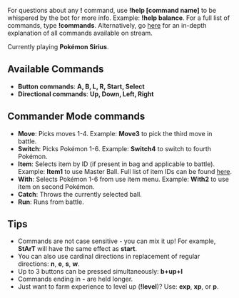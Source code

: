 For questions about any **!** command, use **!help [command name]** to be whispered by the bot for more info. Example: **!help balance**. For a full list of commands, type **!commands**. Alternatively, go [here](https://twitchplayspokemon.tv/commands) for an in-depth explanation of all commands available on stream.

Currently playing **Pokémon Sirius**.

## Available Commands

- **Button commands**: **A, B, L, R, Start, Select**
- **Directional commands**: **Up, Down, Left, Right**

## Commander Mode commands

- **Move**: Picks moves 1-4. Example: **Move3** to pick the third move in battle.
- **Switch**: Picks Pokémon 1-6. Example: **Switch4** to switch to fourth Pokémon.
- **Item**: Selects item by ID (if present in bag and applicable to battle). Example: **Item1** to use Master Ball. Full list of item IDs can be found [here](https://bulbapedia.bulbagarden.net/wiki/List_of_items_by_index_number_(Generation_III)).
- **With**: Selects Pokémon 1-6 from use item menu. Example: **With2** to use item on second Pokémon.
- **Catch**: Throws the currently selected ball.
- **Run**: Runs from battle.

## Tips
- Commands are not case sensitive - you can mix it up! For example, **StArT** will have the same effect as **start**.
- You can also use cardinal directions in replacement of regular directions: **n**, **e**, **s**, **w**.
- Up to 3 buttons can be pressed simultaneously: **b+up+l**
- Commands ending in **-** are held longer.
- Just want to farm experience to level up (**!level**)? Use: **exp**, **xp**, or **p**.